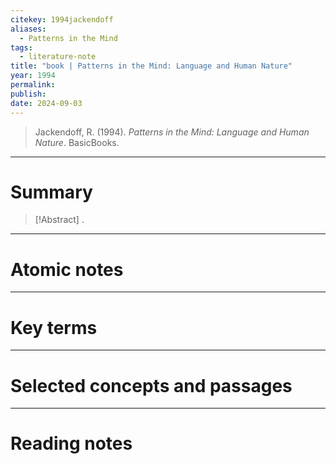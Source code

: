 ```yaml
---
citekey: 1994jackendoff
aliases:
  - Patterns in the Mind
tags:
  - literature-note
title: "book | Patterns in the Mind: Language and Human Nature"
year: 1994
permalink: 
publish:
date: 2024-09-03
---
```

> Jackendoff, R. (1994). _Patterns in the Mind: Language and Human Nature_. BasicBooks.

---

# Summary

> [!Abstract]
>.


---

# Atomic notes

---

# Key terms

---

# Selected concepts and passages

---

# Reading notes

